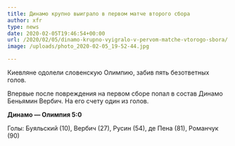 ```yaml
---
title: Динамо крупно выиграло в первом матче второго сбора
author: xfr
type: news
date: 2020-02-05T19:46:54+00:00
url: /2020/02/05/dinamo-krupno-vyigralo-v-pervom-matche-vtorogo-sbora/
image: /uploads/photo_2020-02-05_19-52-44.jpg

---
```

Киевляне одолели словенскую Олимпию, забив пять безответных голов.

Впервые после повреждения на первом сборе попал в состав Динамо Беньямин Вербич. На его счету один из голов.

**Динамо &#8212; Олимпия 5:0**
  
Голы: Буяльский (10), Вербич (27), Русин (54), де Пена (81), Романчук (90)